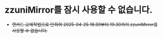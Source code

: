 # zzuniMirror를 잠시 사용할 수 없습니다.
- ~~랜카드 교체작업으로 인하여 2025-04-25 18:30부터 19:30까지 zzuniMirror를 사용할 수 없습니다.~~
